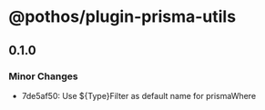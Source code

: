 # @pothos/plugin-prisma-utils

## 0.1.0

### Minor Changes

- 7de5af50: Use \${Type}Filter as default name for prismaWhere
